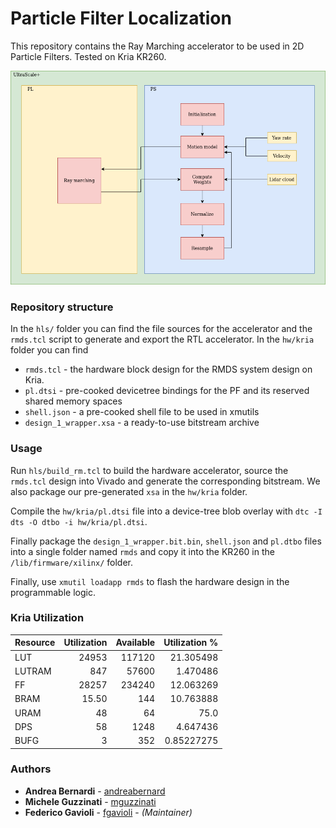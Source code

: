 # Particle Filter Localization

This repository contains the Ray Marching accelerator to be used in 2D Particle Filters. Tested on Kria KR260.

![Particle Filter](./media/scheme.png)

### Repository structure

In the `hls/` folder you can find the file sources for the accelerator and the `rmds.tcl` script to generate and export the RTL accelerator.
In the `hw/kria` folder you can find
- `rmds.tcl` - the hardware block design for the RMDS system design on Kria.
- `pl.dtsi` - pre-cooked devicetree bindings for the PF and its reserved shared memory spaces
- `shell.json` - a pre-cooked shell file to be used in xmutils
- `design_1_wrapper.xsa` - a ready-to-use bitstream archive 

### Usage
Run `hls/build_rm.tcl` to build the hardware accelerator, source the `rmds.tcl` design into Vivado and generate the corresponding bitstream. We also package our pre-generated `xsa` in the `hw/kria` folder.

Compile the `hw/kria/pl.dtsi` file into a device-tree blob overlay with `dtc -I dts -O dtbo -i hw/kria/pl.dtsi`.

Finally package the `design_1_wrapper.bit.bin`, `shell.json` and `pl.dtbo` files into a single folder named `rmds` and copy it into the KR260 in the `/lib/firmware/xilinx/` folder.

Finally, use `xmutil loadapp rmds` to flash the hardware design in the programmable logic.

### Kria Utilization

| Resource | Utilization | Available | Utilization % |
| :--- | ---: | ---: | ---: |
| LUT | 24953 | 117120 | 21.305498 |
| LUTRAM | 847 | 57600 | 1.470486 |
| FF | 28257 | 234240 | 12.063269 |
| BRAM | 15.50 | 144 | 10.763888 |
| URAM | 48 | 64 | 75.0 |
| DPS | 58 | 1248 | 4.647436 |
| BUFG | 3 | 352 | 0.85227275 |

### Authors
* **Andrea Bernardi** - [andreabernard](https://github.com/andreabernard)
* **Michele Guzzinati** - [mguzzinati](https://github.com/mguzzina)
* **Federico Gavioli** - [fgavioli](https://github.com/fgavioli) - _(Maintainer)_